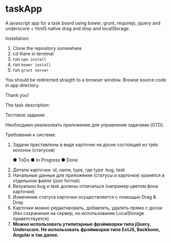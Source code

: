 taskApp
==========

A javascript app for a task board using bower, grunt, requirejs, jquery and underscore + html5 native drag and drop and localStorage.

Installation:
<ol>
  <li>Clone the repository somewhere</li>
  <li>cd there in terminal</code></li>
  <li>run <code>npm install</code></li>
  <li>run <code>bower install</code></li>
  <li>run <code>grunt server</code></li>
</ol>
You should be redirected straigth to a browser window.
Browse source code in app directory.

Thank you!




The task description:

Тестовое задание

Необходимо реализовать приложение для управления задачами (GTD).

Требования к системе:
<ol>
  <li>Задачи преставлены в виде карточек на доске состоящей из трёх колонок (статусов) 

● ToDo ● In Progress ● Done</li>
  <li>Детали карточки: id, name, type, где type ­ bug, task</li>
  <li>Начальные данные для приложения (статусы и карточки) хранятся в отдельном файле (json format)</li>
  <li>Визуально bug и task должны отличаться (например цветом фона карточки)</li>
  <li>Изменение статуса карточки осуществляется с помощью Drag & Drop</li>
  <li>Карточки можно редактировать, добавлять, удалять прямо с доски (без сохранения на сервер, но использование LocalStorage приветствуется)</li>
  <li><strong>Можно использовать утилитарные фрэймворки типа jQuery, Underscore. Не использовать фрэймворки типа ExtJS, Backbone, Angular и так далее.</strong></li>
</ol>

